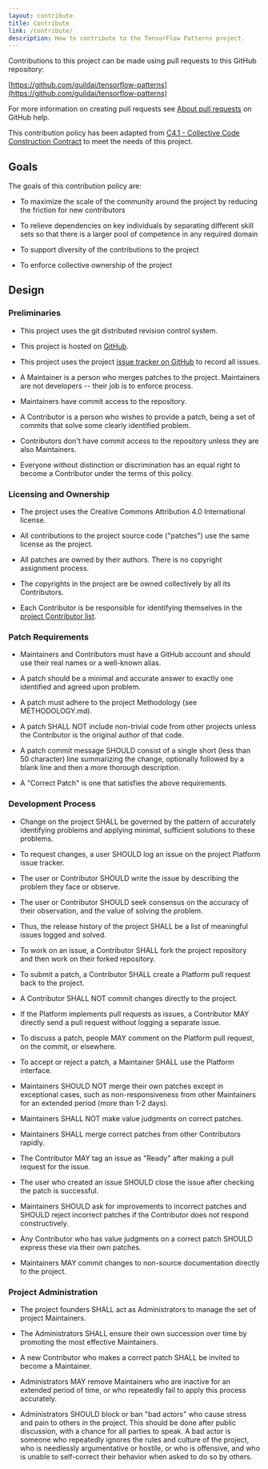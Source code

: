 ```yaml
---
layout: contribute
title: Contribute
link: /contribute/
description: How to contribute to the TensorFlow Patterns project.
---
```


Contributions to this project can be made
using pull requests to this GitHub repository:

[https://github.com/guildai/tensorflow-patterns](https://github.com/guildai/tensorflow-patterns)

For more information on creating pull requests
see
[About pull requests](https://help.github.com/articles/about-pull-requests/) on
GitHub help.

This contribution policy has been adapted
from
[C4.1 - Collective Code Construction Contract](http://rfc.zeromq.org/spec:22) to
meet the needs of this project.

## Goals

The goals of this contribution policy are:

- To maximize the scale of the community around the project by
  reducing the friction for new contributors

- To relieve dependencies on key individuals by separating different
  skill sets so that there is a larger pool of competence in any
  required domain

- To support diversity of the contributions to the project

- To enforce collective ownership of the project

## Design

### Preliminaries

- This project uses the git distributed revision control system.

- This project is hosted on [GitHub](https://github.com/guildai/tensorflow-patterns).

- This project uses the
  project
  [issue tracker on GitHub](https://github.com/guildai/tensorflow-patterns/issues) to
  record all issues.

- A Maintainer is a person who merges patches to the
  project. Maintainers are not developers -- their job is to enforce
  process.

- Maintainers have commit access to the repository.

- A Contributor is a person who wishes to provide a patch, being a
  set of commits that solve some clearly identified problem.

- Contributors don't have commit access to the repository unless they
  are also Maintainers.

- Everyone without distinction or discrimination has an equal right to
  become a Contributor under the terms of this policy.

### Licensing and Ownership

- The project uses the Creative Commons Attribution 4.0 International
  license.

- All contributions to the project source code ("patches") use the
  same license as the project.

- All patches are owned by their authors. There is no copyright
  assignment process.

- The copyrights in the project are be owned collectively by all its
  Contributors.

- Each Contributor is be responsible for identifying themselves in the
  [project Contributor list](https://raw.githubusercontent.com/guildai/tensorflow-patterns/master/_data/contributors.yml).

### Patch Requirements

- Maintainers and Contributors must have a GitHub account and should
  use their real names or a well-known alias.

- A patch should be a minimal and accurate answer to exactly one
  identified and agreed upon problem.

- A patch must adhere to the project Methodology (see METHODOLOGY.md).

- A patch SHALL NOT include non-trivial code from other projects
  unless the Contributor is the original author of that code.

- A patch commit message SHOULD consist of a single short (less than
  50 character) line summarizing the change, optionally followed by a
  blank line and then a more thorough description.

- A "Correct Patch" is one that satisfies the above requirements.

### Development Process

- Change on the project SHALL be governed by the pattern of accurately
  identifying problems and applying minimal, sufficient solutions to
  these problems.

- To request changes, a user SHOULD log an issue on the project
  Platform issue tracker.

- The user or Contributor SHOULD write the issue by describing the
  problem they face or observe.

- The user or Contributor SHOULD seek consensus on the accuracy of
  their observation, and the value of solving the problem.

- Thus, the release history of the project SHALL be a list of
  meaningful issues logged and solved.

- To work on an issue, a Contributor SHALL fork the project repository
  and then work on their forked repository.

- To submit a patch, a Contributor SHALL create a Platform pull
  request back to the project.

- A Contributor SHALL NOT commit changes directly to the project.

- If the Platform implements pull requests as issues, a Contributor
  MAY directly send a pull request without logging a separate issue.

- To discuss a patch, people MAY comment on the Platform pull request,
  on the commit, or elsewhere.

- To accept or reject a patch, a Maintainer SHALL use the Platform
  interface.

- Maintainers SHOULD NOT merge their own patches except in exceptional
  cases, such as non-responsiveness from other Maintainers for an
  extended period (more than 1-2 days).

- Maintainers SHALL NOT make value judgments on correct patches.

- Maintainers SHALL merge correct patches from other Contributors
  rapidly.

- The Contributor MAY tag an issue as "Ready" after making a pull
  request for the issue.

- The user who created an issue SHOULD close the issue after checking
  the patch is successful.

- Maintainers SHOULD ask for improvements to incorrect patches and
  SHOULD reject incorrect patches if the Contributor does not respond
  constructively.

- Any Contributor who has value judgments on a correct patch SHOULD
  express these via their own patches.

- Maintainers MAY commit changes to non-source documentation directly
  to the project.

### Project Administration

- The project founders SHALL act as Administrators to manage the set
  of project Maintainers.

- The Administrators SHALL ensure their own succession over time by
  promoting the most effective Maintainers.

- A new Contributor who makes a correct patch SHALL be invited to
  become a Maintainer.

- Administrators MAY remove Maintainers who are inactive for an
  extended period of time, or who repeatedly fail to apply this
  process accurately.

- Administrators SHOULD block or ban "bad actors" who cause stress and
  pain to others in the project. This should be done after public
  discussion, with a chance for all parties to speak. A bad actor is
  someone who repeatedly ignores the rules and culture of the project,
  who is needlessly argumentative or hostile, or who is offensive, and
  who is unable to self-correct their behavior when asked to do so by
  others.
